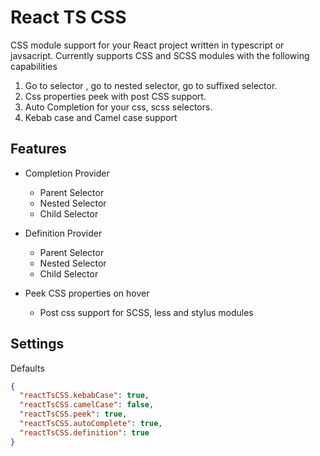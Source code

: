 # React TS CSS

CSS module support for your React project written in typescript or javsacript.
Currently supports CSS and SCSS modules with the following capabilities

1. Go to selector , go to nested selector, go to suffixed selector.
2. Css properties peek with post CSS support.
3. Auto Completion for your css, scss selectors.
4. Kebab case and Camel case support

## Features

- Completion Provider

  - Parent Selector
  - Nested Selector
  - Child Selector

* Definition Provider

  - Parent Selector
  - Nested Selector
  - Child Selector

* Peek CSS properties on hover

  - Post css support for SCSS, less and stylus modules

## Settings

Defaults

```json
{
  "reactTsCSS.kebabCase": true,
  "reactTsCSS.camelCase": false,
  "reactTsCSS.peek": true,
  "reactTsCSS.autoComplete": true,
  "reactTsCSS.definition": true
}
```
